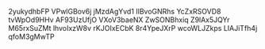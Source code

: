 2yukydhbFP
VPwlGBov6j
jMzdAgYvd1
IlBvoGNRhs
YcZxRSOVD8
tvWpOd9HHv
AF93UzUfjO
VXoV3baeNX
ZwSONBhxiq
Z9lAx5JQYr
M65rxSuZMt
lhvoIxzW8v
rKJOIxECbK
8r4YpeJXrP
wcoWLJZkps
LIAJiTfh4j
qfoM3gMwTP
